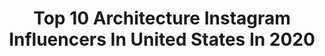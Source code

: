 ---
title: Top 10 Architecture Instagram Influencers In United States In 2020
description: >-
  Find top architecture Instagram influencers in United States in 2020. Most popular hashtags: #architecture #visitmaine #pencildrawing.
platform: Instagram
hits: 1994
text_top: Discover the most popular Instagram influencers on inBeat.
text_bottom: Our platform aggregates 1994 Instagram influencers like this in United States for you to pitch.
profiles:
  - username: "ludwiggodefroy"
    fullname: >-
      Ludwig Godefroy
    bio: >-
      Architecture
    location: "United States"
    followers: 26632
    engagement: 542
    commentsToLikes: 0.015326
    id: ck13596nc0btj0i19p95klvpa
    verified: false
    hashtags: "#architecture, #concrete, #mexico, #jmcravioto"
  - username: "omershafique22"
    fullname: >-
      O    m    e    r
    bio: >-
      Be Respectful | Bee 🐝 Student | MSc. Architecture - NTNU - Trondheim
    location: "United States"
    followers: 22708
    engagement: 1184
    commentsToLikes: 0.057059
    id: ck8t9pxb5owvv0j78sekdvwi1
    verified: false
    hashtags: "#steadler, #hyperrealism, #tegning, #artistic"
  - username: "choo_yy"
    fullname: >-
      🎀Yeeying • Travel Blogger🎀
    bio: >-
      ♥︎ Follow me to see all 50 US states⁣⁣⁣ ✩ 中国人based in Cincinnati, Ohio⁣⁣⁣ ◈ Architecture student & cat mom⁣⁣⁣ ✎ DM for collabs ↡ Tap for more
    location: "United States"
    followers: 8817
    engagement: 1113
    commentsToLikes: 0.078137
    id: ck6tt1shv83sd0j71oigq0wjr
    verified: false
    hashtags: "#travelfemme, #traveldames, #visitmaine, #visitchicago"
  - username: "mariasamano"
    fullname: >-
      MARIA SAMANO
    bio: >-
      Architecture @gatiathelabel D🦋
    location: "United States"
    followers: 3327
    engagement: 2439
    commentsToLikes: 0.100355
    id: ck8wghhy5hdiu0j785udxrddi
    verified: false
    hashtags: "#barbtings"
  - username: "noellegoulding"
    fullname: >-
      Noelle Goulding
    bio: >-
      LA✨ USC Architecture
    location: "United States"
    followers: 6414
    engagement: 2720
    commentsToLikes: 0.041634
    id: ck6tizpuo1qn50j717jrlqhdi
    verified: false
    hashtags: ""
  - username: "sally_altaji"
    fullname: >-
      سالي التاجي
    bio: >-
      Iraqi 📍Lebanon LAU - Architecture Snap : sally.altaji 📩 sally.altaji@gmail.com
    location: "United States"
    followers: 9919
    engagement: 677
    commentsToLikes: 0.099958
    id: ck14h8xw794oe0i1950x7561z
    verified: false
    hashtags: "#style, #architecture, #design, #quarantine"
  - username: "kylebrks"
    fullname: >-
      Kyle Brooks
    bio: >-
      clt | architecture + urban design #blm resource links ↓
    location: "United States"
    followers: 5429
    engagement: 2151
    commentsToLikes: 0.028578
    id: ckapc84hu2sah0i787hk27ziy
    verified: false
    hashtags: "#blackouttuesday, #byedon"
  - username: "maxxmoreau"
    fullname: >-
      Max  sc: Max_7789
    bio: >-
      RWU Architecture
    location: "United States"
    followers: 5914
    engagement: 2188
    commentsToLikes: 0.019829
    id: ck8wg5xgrgsgi0j78awpgf1ta
    verified: false
    hashtags: "#blackouttuesday, #todayshype"
  - username: "tkspivey"
    fullname: >-
      Taylor Spivey
    bio: >-
      Architecture grad USA triathlete World Rank 4th . . @descente_global . @scienceinsport . @jolynclothing . @ride100percent . @garmin . @poissytri .
    location: "United States"
    followers: 38374
    engagement: 927
    commentsToLikes: 0.008500
    id: ck55m0hw62w9x0i116yvdfzp6
    verified: true
    hashtags: "#wtsyokohama, #bronzage, #edge1030plus, #iloveoutside"
  - username: "mikeforte"
    fullname: >-
      Mike Forte
    bio: >-
      Real Estate Agent 🏡 Rhode Island ⚓️ Fashion || Lifestyle || Architecture & Design 🏠👕🏘👟
    location: "United States"
    followers: 9885
    engagement: 454
    commentsToLikes: 0.090278
    id: ck6tnqv3lae0r0j71d11moq5k
    verified: false
    hashtags: "#alrightalrightalright, #bluesteel, #ronafree"
---